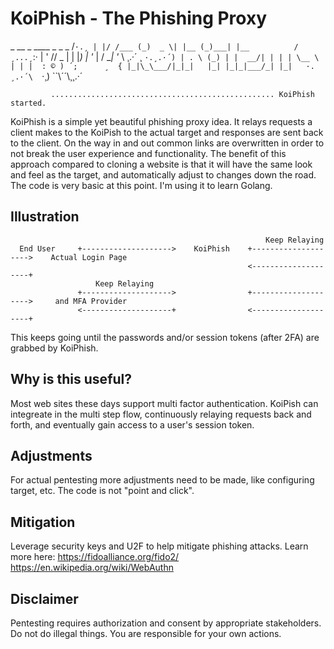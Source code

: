 # KoiPhish - The Phishing Proxy


  _  __     _ ____  _     _     _              /`·.¸
 | |/ /___ (_)  _ \| |__ (_)___| |__          /¸...¸`:·
 | ' // _ \| | |_) | '_ \| / __| '_ \    ¸.·´  ¸    `·.¸.·´)
 | . \ (_) | |  __/| | | | \__ \ | | |  : © ) ´;      ¸  {
 |_|\_\___/|_|_|   |_| |_|_|___/_| |_|   ·.      ¸.·´\  `·¸)
                                           ``\\´´\¸¸.·´

             .................................................. KoiPhish started.
             

KoiPhish is a simple yet beautiful phishing proxy idea. It relays requests a client makes to the KoiPish to the actual target and responses are sent back to the client. On the way in and out common links are overwritten in order to not break the user experience and functionality. The benefit of this approach compared to cloning a website is that it will have the same look and feel as the target, and automatically adjust to changes down the road. The code is very basic at this point. I'm using it to learn Golang. 

## Illustration

                                                             Keep Relaying                               
      End User     +-------------------->    KoiPhish    +-------------------->    Actual Login Page
                                                         <--------------------+    
                       Keep Relaying      
                   +-------------------->                +-------------------->     and MFA Provider
                   <--------------------+                <--------------------+           
             
This keeps going until the passwords and/or session tokens (after 2FA) are grabbed by KoiPhish.

## Why is this useful?
Most web sites these days support multi factor authentication. KoiPish can integreate in the multi step flow,  continuously relaying requests back and forth, and eventually gain access to a user's session token.

## Adjustments

For actual pentesting more adjustments need to be made, like configuring target, etc. The code is not "point and click".

## Mitigation

Leverage security keys and U2F to help mitigate phishing attacks. Learn more here:
https://fidoalliance.org/fido2/
https://en.wikipedia.org/wiki/WebAuthn

## Disclaimer

Pentesting requires authorization and consent by appropriate stakeholders. Do not do illegal things. You are responsible for your own actions.



